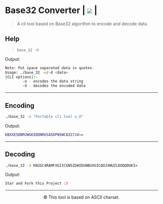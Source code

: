 # Base32 Converter | <img src="https://app.codacy.com/project/badge/Grade/939d7a865e4743b4acd7c06faef5f12e"/> |

>A cli tool based on Base32 algorithm to encode and decode data.

## Help

>`base_32 -h`

Output:

```bash
Note: Put space separated data in quotes.
Usage: ./base_32 -e/-d <data>
|CLI options|:-
        -e - encodes the data string
        -d - decodes the encoded data
```
---
## Encoding

```bash
./base_32 -e "Portable cli tool o_O"
```
Output:

```bash
KBXXE5DBMJWGKIDDNRUSA5DPN5WCA327J4==
```
---
## Decoding

```bash
./base_32 -d KN2GC4RAMFXGIICGN5ZGWIDUNBUXGICQOJXWUZLDOQQDUKI=

```

Output:
```bash
Star and Fork this Project :)
```
---
<p align=center>&copy; This tool is based on ASCII charset.</p>
